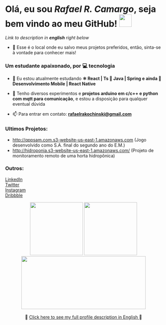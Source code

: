 
# Olá, **eu sou *Rafael R. Camargo***, seja bem vindo ao meu GitHub!  <img src="https://media.giphy.com/media/QssGEmpkyEOhBCb7e1/giphy.gif" width="40px">

*Link to description in **english** right below*

- 📝 Esse é o local onde eu salvo meus projetos preferidos, então, sinta-se à vontade para conhecer mais!

<h3 align="left">Um estudante apaixonado, por 💻 tecnologia</h3>

- 🌱 Eu estou atualmente estudando **⚛ React | Ts 🍃 Java | Spring e ainda 📱 Desenvolvimento Mobile | React Native**

- 💬 Tenho diversos experimentos e **projetos arduino em c/c++ e python com mqtt para comunicação**, e estou a disposição para qualquer eventual dúvida 

- 📫 Para entrar em contato: **rafaelrakochinski@gmail.com**

### Ultimos Projetos:

- http://qppsam.com.s3-website-us-east-1.amazonaws.com (Jogo desenvolvido como S.A. final do segundo ano do E.M.)
- http://hidroponia.s3-website-us-east-1.amazonaws.com/ (Projeto de monitoramento remoto de uma horta hidropônica)

<h3 align="left">Outros:</h3>
<p align="left">
<a href="https://linkedin.com/in/rafael-camargo-39059717a" target="blank">LinkedIn</a>
<br>
<a href="https://twitter.com/rafaelrcamargo" alt="rafaelrcamargo" height="30" width="40" />Twitter</a>
<br>
<a href="https://instagram.com/rafaelrcmrg" target="blank">Instagram</a>
<br>
<a href="https://dribbble.com/rakochinski" target="blank">Dribbble</a>
<br>
</p>


<div align="center">
  <img height="170em" src="https://github-readme-stats.vercel.app/api?username=RafaelRCamargo&show_icons=true&theme=tokyonight&include_all_commits=true&count_private=true"/>
  <img height="170em" src="https://github-readme-stats.vercel.app/api/top-langs/?username=RafaelRCamargo&layout=compact&langs_count=7&theme=tokyonight"/>
</div>

<div align="center">
  <img width="400em" height="170em" src="https://github-readme-stats.vercel.app/api/pin/?username=RafaelRCamargo&repo=go-svg-api&theme=tokyonight&show_owner=true"/>
</div>

<br>
<div align="center">
🔗 <a href="https://github.com/RafaelRCamargo/RafaelRCamargo/blob/master/README-EN.md"> Click here to see my full profile description in English </a> 🔗
</div>
